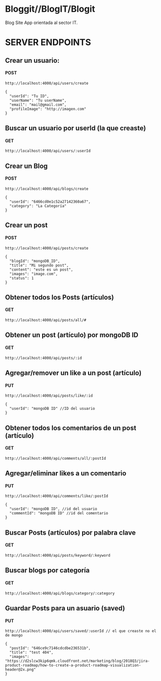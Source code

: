 # Bloggit//BlogIT/Blogit

Blog Site App orientada al sector IT.

# SERVER ENDPOINTS

## Crear un usuario:
#### POST

    http://localhost:4000/api/users/create
    
    {
      "userId": "Tu ID", 
      "userName": "Tu userName", 
      "email": "mail@gmail.com",
      "profileImage": "http://imagen.com"
    }

## Buscar un usuario por userId (la que creaste)
#### GET

    http://localhost:4000/api/users/:userId

## Crear un Blog
#### POST
    
    http://localhost:4000/api/blogs/create

    {
      "userId": "6466cd0e1c52a27142360a67",
      "category": "La Categoría"
    }

## Crear un post
#### POST
  
    http://localhost:4000/api/posts/create

    {
      "blogId": "mongoDB_ID",
      "title": "Mi segundo post",
      "content": "este es un post",
      "images": "image.com",
      "status": 1
    }

## Obtener todos los Posts (artículos)
#### GET

    http://localhost:4000/api/posts/all/#

## Obtener un post (artículo) por mongoDB ID
#### GET

    http://localhost:4000/api/posts/:id

## Agregar/remover un like a un post (artículo)
#### PUT
    http://localhost:4000/api/posts/like/:id

    {
      "userId": "mongoDB ID" //ID del usuario
    }

## Obtener todos los comentarios de un post (artículo)
#### GET
    
    http://localhost:4000/api/comments/all/:postId

## Agregar/eliminar likes a un comentario
#### PUT
    http://localhost:4000/api/comments/like/:postId

    {
      "userId": "mongoDB ID", //id del usuario
      "commentId": "mongoDB ID" //id del comentario
    }

## Buscar Posts (artículos) por palabra clave
#### GET
    
    http://localhost:4000/api/posts/keyword/:keyword

## Buscar blogs por categoría
#### GET

    http://localhost:4000/api/blogs/category/:category

## Guardar Posts para un asuario (saved)
#### PUT

    http://localhost:4000/api/users/saved/:userId // el que creaste no el de mongo

    {
      "postId": "646ce9c7146cdcdbe236531b",
      "title": "test 404",
      "images": "https://d2slcw3kip6qmk.cloudfront.net/marketing/blog/2018Q3/jira-product-roadmap/how-to-create-a-product-roadmap-visualization-header@2x.png"
    }

